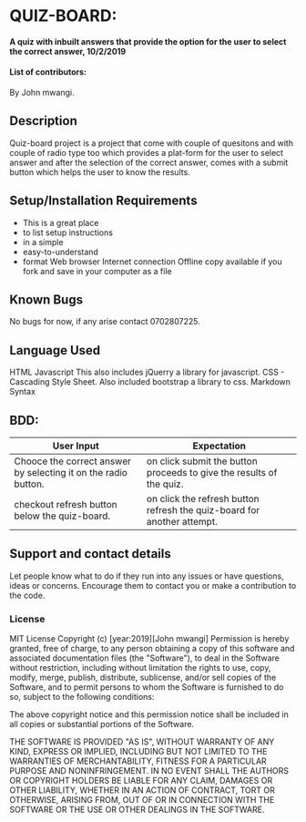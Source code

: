 # QUIZ-BOARD:

#### A quiz with inbuilt answers that provide the option for the user to select the correct answer, 10/2/2019

#### List of contributors:
By John mwangi.

## Description
Quiz-board project is a project that come with couple of quesitons and with couple of radio type too which provides a plat-form for the user to select answer and after the selection of the correct answer, comes with a submit button which helps the user to know the results.

## Setup/Installation Requirements
* This is a great place
* to list setup instructions
* in a simple
* easy-to-understand
* format
Web browser
Internet connection Offline copy available if you fork and save in your computer as a file

## Known Bugs
No bugs for now, if any arise contact 0702807225.

## Language Used
HTML
Javascript This also includes jQuerry a library for javascript.
CSS - Cascading Style Sheet. Also included bootstrap a library to css.
Markdown Syntax

## BDD:

| User Input                                                     | Expectation                                                             |
|----------------------------------------------------------------|-------------------------------------------------------------------------|
| Chooce the correct answer by selecting it on the radio button. | on click submit the button proceeds to give the results of the quiz.    |
| checkout refresh button below the quiz-board.                  | on click the refresh button refresh the quiz-board for another attempt. |






## Support and contact details
Let people know what to do if they run into any issues or have questions, ideas or concerns.  Encourage them to contact you or make a contribution to the code.

### License
MIT License
Copyright (c) [year:2019][John mwangi]
Permission is hereby granted, free of charge, to any person obtaining a copy of this software and associated documentation files (the "Software"), to deal in the Software without restriction, including without limitation the rights to use, copy, modify, merge, publish, distribute, sublicense, and/or sell copies of the Software, and to permit persons to whom the Software is furnished to do so, subject to the following conditions:

The above copyright notice and this permission notice shall be included in all copies or substantial portions of the Software.

THE SOFTWARE IS PROVIDED "AS IS", WITHOUT WARRANTY OF ANY KIND, EXPRESS OR IMPLIED, INCLUDING BUT NOT LIMITED TO THE WARRANTIES OF MERCHANTABILITY, FITNESS FOR A PARTICULAR PURPOSE AND NONINFRINGEMENT. IN NO EVENT SHALL THE AUTHORS OR COPYRIGHT HOLDERS BE LIABLE FOR ANY CLAIM, DAMAGES OR OTHER LIABILITY, WHETHER IN AN ACTION OF CONTRACT, TORT OR OTHERWISE, ARISING FROM, OUT OF OR IN CONNECTION WITH THE SOFTWARE OR THE USE OR OTHER DEALINGS IN THE SOFTWARE.
